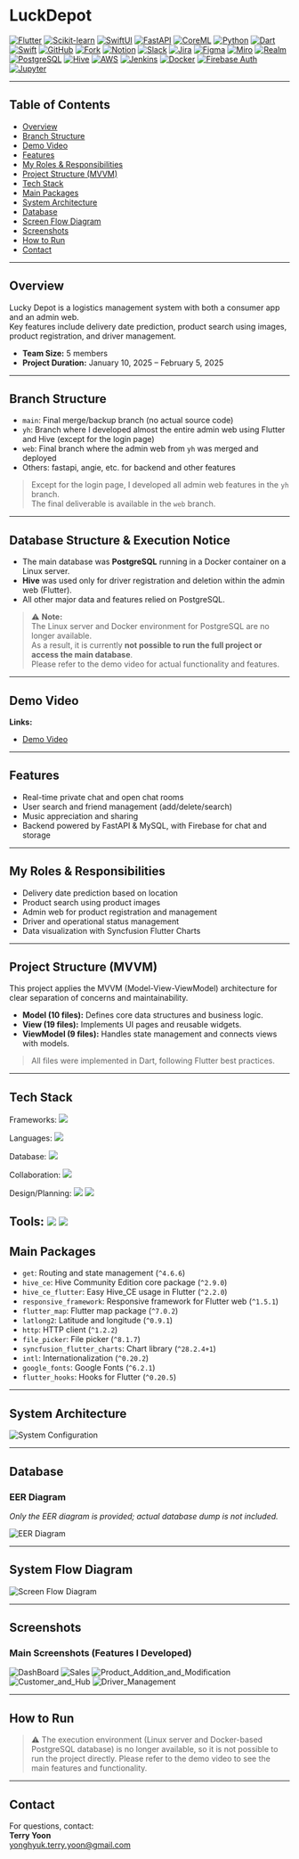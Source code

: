 # LuckDepot

[![Flutter](https://img.shields.io/badge/Flutter-02569B?style=for-the-badge&logo=flutter&logoColor=white)](https://flutter.dev/)
[![Scikit-learn](https://img.shields.io/badge/Scikit--learn-F7931E?style=for-the-badge&logo=scikit-learn&logoColor=white)](https://scikit-learn.org/)
[![SwiftUI](https://img.shields.io/badge/SwiftUI-FA7343?style=for-the-badge&logo=swift&logoColor=white)](https://developer.apple.com/xcode/swiftui/)
[![FastAPI](https://img.shields.io/badge/FastAPI-009688?style=for-the-badge&logo=fastapi&logoColor=white)](https://fastapi.tiangolo.com/)
[![CoreML](https://img.shields.io/badge/CoreML-0B1836?style=for-the-badge&logo=apple&logoColor=white)](https://developer.apple.com/documentation/coreml)
[![Python](https://img.shields.io/badge/Python-3776AB?style=for-the-badge&logo=python&logoColor=white)](https://python.org/)
[![Dart](https://img.shields.io/badge/Dart-0175C2?style=for-the-badge&logo=dart&logoColor=white)](https://dart.dev/)
[![Swift](https://img.shields.io/badge/Swift-FA7343?style=for-the-badge&logo=swift&logoColor=white)](https://developer.apple.com/swift/)
[![GitHub](https://img.shields.io/badge/GitHub-181717?style=for-the-badge&logo=github&logoColor=white)](https://github.com/)
[![Fork](https://img.shields.io/badge/Fork-181717?style=for-the-badge&logo=github&logoColor=white)](https://fork.com/)
[![Notion](https://img.shields.io/badge/Notion-000000?style=for-the-badge&logo=notion&logoColor=white)](https://notion.so/)
[![Slack](https://img.shields.io/badge/Slack-4A154B?style=for-the-badge&logo=slack&logoColor=white)](https://slack.com/)
[![Jira](https://img.shields.io/badge/Jira-0052CC?style=for-the-badge&logo=jira&logoColor=white)](https://www.atlassian.com/software/jira)
[![Figma](https://img.shields.io/badge/Figma-F24E1E?style=for-the-badge&logo=figma&logoColor=white)](https://figma.com/)
[![Miro](https://img.shields.io/badge/Miro-050038?style=for-the-badge&logo=miro&logoColor=white)](https://miro.com/)
[![Realm](https://img.shields.io/badge/Realm-39477F?style=for-the-badge&logo=realm&logoColor=white)](https://realm.io/)
[![PostgreSQL](https://img.shields.io/badge/PostgreSQL-336791?style=for-the-badge&logo=postgresql&logoColor=white)](https://www.postgresql.org/)
[![Hive](https://img.shields.io/badge/Hive-FFC107?style=for-the-badge&logo=hive&logoColor=white)](https://pub.dev/packages/hive)
[![AWS](https://img.shields.io/badge/AWS-232F3E?style=for-the-badge&logo=amazon-aws&logoColor=white)](https://aws.amazon.com/)
[![Jenkins](https://img.shields.io/badge/Jenkins-D24939?style=for-the-badge&logo=jenkins&logoColor=white)](https://www.jenkins.io/)
[![Docker](https://img.shields.io/badge/Docker-2496ED?style=for-the-badge&logo=docker&logoColor=white)](https://www.docker.com/)
[![Firebase Auth](https://img.shields.io/badge/Firebase%20Auth-FFCA28?style=for-the-badge&logo=firebase&logoColor=white)](https://firebase.google.com/)
[![Jupyter](https://img.shields.io/badge/Jupyter-F37626?style=for-the-badge&logo=jupyter&logoColor=white)](https://jupyter.org/)


---

## Table of Contents

- [Overview](#overview)
- [Branch Structure](#Branch_Structure)
- [Demo Video](#demo-video)
- [Features](#features)
- [My Roles & Responsibilities](#my-roles--responsibilities)
- [Project Structure (MVVM)](#Project-Structure-(MVVM))
- [Tech Stack](#tech-stack)
- [Main Packages](#main-packages)
- [System Architecture](#system-architecture)
- [Database](#database)
- [Screen Flow Diagram](#screen-flow-diagram)
- [Screenshots](#screenshots)
- [How to Run](#how-to-run)
- [Contact](#contact)

---

## Overview

Lucky Depot is a logistics management system with both a consumer app and an admin web.  
Key features include delivery date prediction, product search using images, product registration, and driver management.

- **Team Size:** 5 members  
- **Project Duration:** January 10, 2025 – February 5, 2025
  
---

## Branch Structure

- `main`: Final merge/backup branch (no actual source code)
- `yh`: Branch where I developed almost the entire admin web using Flutter and Hive (except for the login page)
- `web`: Final branch where the admin web from `yh` was merged and deployed
- Others: fastapi, angie, etc. for backend and other features

> Except for the login page, I developed all admin web features in the `yh` branch.  
> The final deliverable is available in the `web` branch.

---

## Database Structure & Execution Notice

- The main database was **PostgreSQL** running in a Docker container on a Linux server.
- **Hive** was used only for driver registration and deletion within the admin web (Flutter).
- All other major data and features relied on PostgreSQL.

> ⚠️ **Note:**  
> The Linux server and Docker environment for PostgreSQL are no longer available.  
> As a result, it is currently **not possible to run the full project or access the main database**.  
> Please refer to the demo video for actual functionality and features.


---

## Demo Video

**Links:**  
- [Demo Video](https://youtu.be/iPYmU4KXNjw)

---

## Features

- Real-time private chat and open chat rooms
- User search and friend management (add/delete/search)
- Music appreciation and sharing
- Backend powered by FastAPI & MySQL, with Firebase for chat and storage

---

## My Roles & Responsibilities

- Delivery date prediction based on location
- Product search using product images
- Admin web for product registration and management
- Driver and operational status management
- Data visualization with Syncfusion Flutter Charts

---

## Project Structure (MVVM)

This project applies the MVVM (Model-View-ViewModel) architecture for clear separation of concerns and maintainability.

- **Model (10 files):** Defines core data structures and business logic.
- **View (19 files):** Implements UI pages and reusable widgets.
- **ViewModel (9 files):** Handles state management and connects views with models.

> All files were implemented in Dart, following Flutter best practices.

---

## Tech Stack

Frameworks:
<img src="https://img.shields.io/badge/Flutter-02569B?style=for-the-badge&logo=flutter&logoColor=white"/>

Languages:
<img src="https://img.shields.io/badge/Dart-0175C2?style=for-the-badge&logo=dart&logoColor=white"/>

Database:
<img src="https://img.shields.io/badge/Hive-FFC107?style=for-the-badge&logo=hive&logoColor=white"/>

Collaboration:
<img src="https://img.shields.io/badge/Fork-181717?style=for-the-badge&logo=github&logoColor=white"/>

Design/Planning:
<img src="https://img.shields.io/badge/Figma-F24E1E?style=for-the-badge&logo=figma&logoColor=white"/>
<img src="https://img.shields.io/badge/Miro-050038?style=for-the-badge&logo=miro&logoColor=white"/>

Tools:
<img src="https://img.shields.io/badge/VS%20Code-007ACC?style=for-the-badge&logo=visualstudiocode&logoColor=white"/>
<img src="https://img.shields.io/badge/GitHub-181717?style=for-the-badge&logo=github&logoColor=white"/>
---

## Main Packages

- `get`: Routing and state management (`^4.6.6`)
- `hive_ce`: Hive Community Edition core package (`^2.9.0`)
- `hive_ce_flutter`: Easy Hive_CE usage in Flutter (`^2.2.0`)
- `responsive_framework`: Responsive framework for Flutter web (`^1.5.1`)
- `flutter_map`: Flutter map package (`^7.0.2`)
- `latlong2`: Latitude and longitude (`^0.9.1`)
- `http`: HTTP client (`^1.2.2`)
- `file_picker`: File picker (`^8.1.7`)
- `syncfusion_flutter_charts`: Chart library (`^28.2.4+1`)
- `intl`: Internationalization (`^0.20.2`)
- `google_fonts`: Google Fonts (`^6.2.1`)
- `flutter_hooks`: Hooks for Flutter (`^0.20.5`)


---

## System Architecture

![System Configuration](image/System_Architecture.png)

---

## Database

### EER Diagram  
_Only the EER diagram is provided; actual database dump is not included._

![EER Diagram](image/EER.png)

---

## System Flow Diagram

![Screen Flow Diagram](image/SFD.png)

---

## Screenshots

### Main Screenshots (Features I Developed)

![DashBoard](image/DashBoard.png)
![Sales](image/Sales.png)
![Product_Addition_and_Modification](image/Product_Addition_and_Modification.png)
![Customer_and_Hub](image/Customer_and_Hub.png)
![Driver_Management](image/Driver_Management.png)

---

## How to Run

> ⚠️ The execution environment (Linux server and Docker-based PostgreSQL database) is no longer available, so it is not possible to run the project directly.
> Please refer to the demo video to see the main features and functionality.


---

## Contact

For questions, contact:  
**Terry Yoon**  
yonghyuk.terry.yoon@gmail.com
